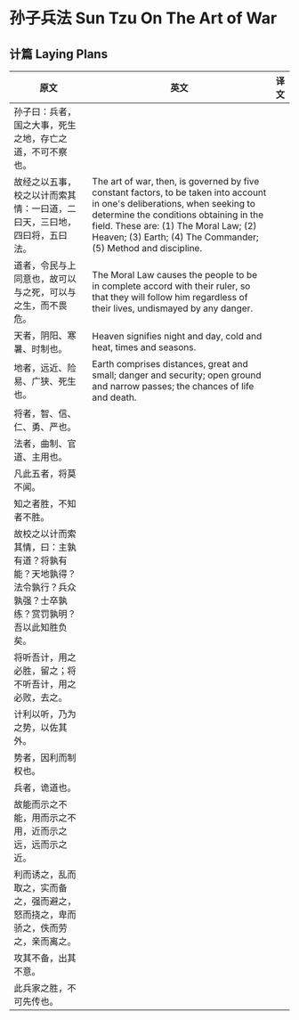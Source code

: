 # 孙子兵法 Sun Tzu On The Art of War

## 计篇 Laying Plans

| 原文                                                      | 英文                                                                                                                                                                                                                                                                               | 译文 |
|---------------------------------------------------------|----------------------------------------------------------------------------------------------------------------------------------------------------------------------------------------------------------------------------------------------------------------------------------|----|
| 孙子曰：兵者，国之大事，死生之地，存亡之道，不可不察也。                            |                                                                                                                                                                                                                                                                                  |    |
| 故经之以五事，校之以计而索其情：一曰道，二曰天，三曰地，四曰将，五曰法。                    | The art of war, then, is governed by five constant factors, to be taken into account in one's deliberations, when seeking to determine the conditions obtaining in the field. These are: (1) The Moral Law; (2) Heaven; (3) Earth; (4) The Commander; (5) Method and discipline. |    |
| 道者，令民与上同意也，故可以与之死，可以与之生，而不畏危。                           | The Moral Law causes the people to be in complete accord with their ruler, so that they will follow him regardless of their lives, undismayed by any danger.                                                                                                                     |    |
| 天者，阴阳、寒暑、时制也。                                           | Heaven signifies night and day, cold and heat, times and seasons.                                                                                                                                                                                                                |    |
| 地者，远近、险易、广狭、死生也。                                        | Earth comprises distances, great and small; danger and security; open ground and narrow passes; the chances of life and death.                                                                                                                                                   |    |
| 将者，智、信、仁、勇、严也。                                          |                                                                                                                                                                                                                                                                                  |    |
| 法者，曲制、官道、主用也。                                           |                                                                                                                                                                                                                                                                                  |    |
| 凡此五者，将莫不闻。                                              |                                                                                                                                                                                                                                                                                  |    |
| 知之者胜，不知者不胜。                                             |                                                                                                                                                                                                                                                                                  |    |
| 故校之以计而索其情，曰：主孰有道？将孰有能？天地孰得？法令孰行？兵众孰强？士卒孰练？赏罚孰明？吾以此知胜负矣。 |                                                                                                                                                                                                                                                                                  |    |
| 将听吾计，用之必胜，留之；将不听吾计，用之必败，去之。                             |                                                                                                                                                                                                                                                                                  |    |
| 计利以听，乃为之势，以佐其外。                                         |                                                                                                                                                                                                                                                                                  |    |
| 势者，因利而制权也。                                              |                                                                                                                                                                                                                                                                                  |    |
| 兵者，诡道也。                                                 |                                                                                                                                                                                                                                                                                  |    |
| 故能而示之不能，用而示之不用，近而示之远，远而示之近。                             |                                                                                                                                                                                                                                                                                  |    |
| 利而诱之，乱而取之，实而备之，强而避之，怒而挠之，卑而骄之，佚而劳之，亲而离之。                |                                                                                                                                                                                                                                                                                  |    |
| 攻其不备，出其不意。                                              |                                                                                                                                                                                                                                                                                  |    |
| 此兵家之胜，不可先传也。                                            |                                                                                                                                                                                                                                                                                  |    |
